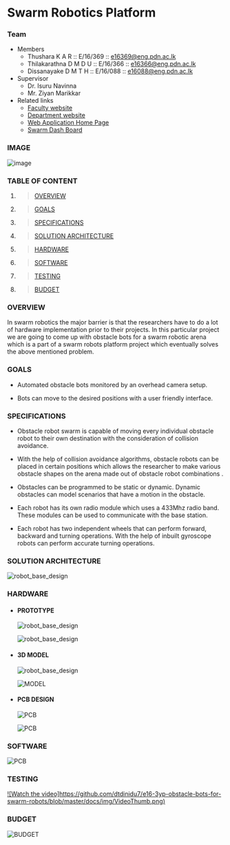 # Swarm Robotics Platform

### Team
* Members
   * Thushara K A R         :: E/16/369 :: [e16369@eng.pdn.ac.lk](e16369@eng.pdn.ac.lk)
   * Thilakarathna D M D U  :: E/16/366 :: [e16366@eng.pdn.ac.lk](e16366@eng.pdn.ac.lk)
   * Dissanayake D M T H    :: E/16/088 :: [e16088@eng.pdn.ac.lk](e16088@eng.pdn.ac.lk)
* Supervisor
   * Dr. Isuru Navinna
   * Mr. Ziyan Marikkar
* Related links
   * [Faculty website](http://eng.pdn.ac.lk/)
   * [Department website](http://www.ce.pdn.ac.lk/)
   * [Web Application Home Page](http://54.163.154.240/)
   * [Swarm Dash Board](http://54.163.154.240/swarm/)
 
### IMAGE
   ![image](https://raw.githubusercontent.com/dtdinidu7/e16-3yp-obstacle-bots-for-swarm-robots/master/docs/img/Bot_Real_02.jpg?raw=true)

### TABLE OF CONTENT

1. >[OVERVIEW](https://github.com/cepdnaclk/e16-3yp-obstacle-bots-for-swarm-robots#overview)
2. >[GOALS](https://github.com/cepdnaclk/e16-3yp-obstacle-bots-for-swarm-robots#goals)
3. >[SPECIFICATIONS](https://github.com/cepdnaclk/e16-3yp-obstacle-bots-for-swarm-robots#specifications)
4. >[SOLUTION ARCHITECTURE](https://github.com/cepdnaclk/e16-3yp-obstacle-bots-for-swarm-robots#solution-architecture)
5. >[HARDWARE](https://github.com/cepdnaclk/e16-3yp-obstacle-bots-for-swarm-robots#hardware)
6. >[SOFTWARE](https://github.com/cepdnaclk/e16-3yp-obstacle-bots-for-swarm-robots#software)
7. >[TESTING](https://github.com/cepdnaclk/e16-3yp-obstacle-bots-for-swarm-robots#testing)
8. >[BUDGET](https://github.com/cepdnaclk/e16-3yp-obstacle-bots-for-swarm-robots#budget)



### OVERVIEW

In swarm robotics the major barrier is that the researchers have to do a lot of hardware implementation prior to their projects. In this particular project we are going to come up with obstacle bots for a swarm robotic arena which is a part of a swarm robots platform project which eventually solves the above mentioned problem. 

### GOALS

* Automated obstacle bots monitored by an overhead camera setup.

* Bots can move to the desired positions with a user friendly interface.

### SPECIFICATIONS

* Obstacle robot swarm is capable of moving every individual obstacle robot to their own destination with the consideration of  collision  avoidance. 

* With the help of collision avoidance algorithms, obstacle robots can be placed in certain positions which allows the researcher to make  various obstacle shapes on the arena made out of obstacle robot combinations .

* Obstacles can be programmed to be static or dynamic. Dynamic obstacles can model scenarios that have a motion in the obstacle.

* Each robot has its own radio module  which uses a 433Mhz radio band. These modules can be used to communicate with the base station. 

* Each robot has two independent wheels that can perform forward, backward and turning operations. With the help of inbuilt gyroscope robots can perform accurate turning operations.

### SOLUTION ARCHITECTURE
    
   ![robot_base_design](https://github.com/dtdinidu7/e16-3yp-obstacle-bots-for-swarm-robots/blob/master/docs/img/highlvl.jpg?raw=true)

### HARDWARE

 * #### PROTOTYPE
 
     ![robot_base_design](https://github.com/dtdinidu7/e16-3yp-obstacle-bots-for-swarm-robots/blob/master/docs/img/Bot_Real_01.png?raw=true)

    ![robot_base_design](https://github.com/dtdinidu7/e16-3yp-obstacle-bots-for-swarm-robots/blob/master/docs/img/Bot_Real_02.jpg?raw=true)

 * #### 3D MODEL
 
     ![robot_base_design](https://github.com/cepdnaclk/e16-3yp-obstacle-bots-for-swarm-robots/blob/master/3DModel/Components/Design_Diagrams/robot_base_design.png?raw=true)

   ![MODEL](https://github.com/dtdinidu7/e16-3yp-obstacle-bots-for-swarm-robots/blob/master/docs/img/solid.jpg?raw=true)

    
* #### PCB DESIGN

  ![PCB](https://github.com/dtdinidu7/e16-3yp-obstacle-bots-for-swarm-robots/blob/master/docs/img/schemetic.png?raw=true)

  ![PCB](https://github.com/dtdinidu7/e16-3yp-obstacle-bots-for-swarm-robots/blob/master/docs/img/pcb1.jpg?raw=true)
  
  
  
### SOFTWARE

  ![PCB](https://github.com/dtdinidu7/e16-3yp-obstacle-bots-for-swarm-robots/blob/master/docs/img/web_interface.png?raw=true)

### TESTING
  [![Watch the video]https://github.com/dtdinidu7/e16-3yp-obstacle-bots-for-swarm-robots/blob/master/docs/img/VideoThumb.png)](https://drive.google.com/file/d/1ObHcwEYGeDP1fNFbdbTpTihoFugFnTEj/view?usp=drivesdk)
  
### BUDGET
  ![BUDGET](https://github.com/dtdinidu7/e16-3yp-obstacle-bots-for-swarm-robots/blob/master/docs/img/budget.png?raw=true)

